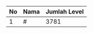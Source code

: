 | No | Nama            | Jumlah Level |
|----|-----------------|--------------|
| 1  | #    |    3781        |
